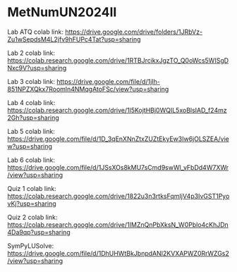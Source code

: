 # MetNumUN2024II

Lab ATQ colab link: https://drive.google.com/drive/folders/1JRbVz-Zu1wSepdsM4L2jfv9hFUPc4Tat?usp=sharing

Lab 2 colab link: https://colab.research.google.com/drive/1RTBJrcikxJgzTO_Q0oWcs5WISgDNxc9V?usp=sharing

Lab 3 colab link: https://drive.google.com/file/d/1jIh-851NPZXQkx7Roomln4NMqgAtoFSc/view?usp=sharing

Lab 4 colab link: https://colab.research.google.com/drive/1l5KojtHBj0WQIL5xoBlsIAD_f24mz2Gh?usp=sharing

Lab 5 colab link: https://drive.google.com/file/d/1D_3qEnXNnZtxZUZtEkyEw3Iw6jOLSZEA/view?usp=sharing

Lab 6 colab link: https://drive.google.com/file/d/1JSsXOs8kMU7sCmd9swWl_vFbDd4W7XWr/view?usp=sharing

Quiz 1 colab link: https://colab.research.google.com/drive/1822u3n3rtksFqmIjV4p3IvGST1PyovKj?usp=sharing

Quiz 2 colab link: https://colab.research.google.com/drive/1IMZnQnPbXksN_W0Pblo4cKhJDn4Da9qp?usp=sharing

SymPyLUSolve: https://drive.google.com/file/d/1DhUHWtBkJbnpdANI2KVXAPWZ0RrWZGs2/view?usp=sharing
